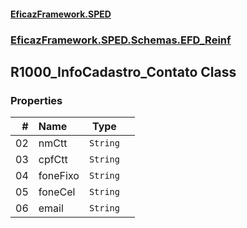 #### [EficazFramework.SPED](EficazFrameworkSPED.md 'EficazFramework SPED')
### [EficazFramework.SPED.Schemas.EFD_Reinf](EficazFramework.SPED.Schemas.EFD_Reinf.md 'EficazFramework.SPED.Schemas.EFD_Reinf')

## R1000_InfoCadastro_Contato Class
### Properties

| # | Name | Type | |
| ---: | :--- | :---: | :--- |
| 02 | nmCtt | `String` |  |
| 03 | cpfCtt | `String` |  |
| 04 | foneFixo | `String` |  |
| 05 | foneCel | `String` |  |
| 06 | email | `String` |  |
